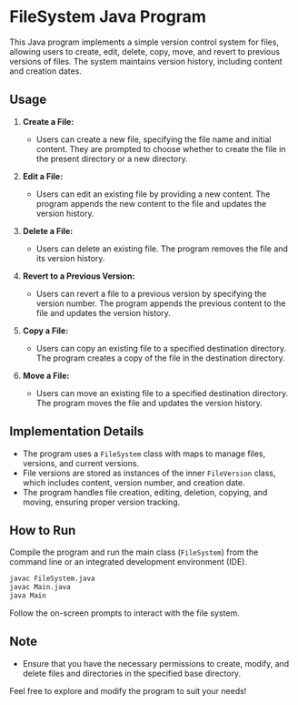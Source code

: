 # FileSystem Java Program

This Java program implements a simple version control system for files, allowing users to create, edit, delete, copy, move, and revert to previous versions of files. The system maintains version history, including content and creation dates.

## Usage

1. **Create a File:**
   - Users can create a new file, specifying the file name and initial content. They are prompted to choose whether to create the file in the present directory or a new directory.

2. **Edit a File:**
   - Users can edit an existing file by providing a new content. The program appends the new content to the file and updates the version history.

3. **Delete a File:**
   - Users can delete an existing file. The program removes the file and its version history.

4. **Revert to a Previous Version:**
   - Users can revert a file to a previous version by specifying the version number. The program appends the previous content to the file and updates the version history.

5. **Copy a File:**
   - Users can copy an existing file to a specified destination directory. The program creates a copy of the file in the destination directory.

6. **Move a File:**
   - Users can move an existing file to a specified destination directory. The program moves the file and updates the version history.

## Implementation Details

- The program uses a `FileSystem` class with maps to manage files, versions, and current versions.
- File versions are stored as instances of the inner `FileVersion` class, which includes content, version number, and creation date.
- The program handles file creation, editing, deletion, copying, and moving, ensuring proper version tracking.

## How to Run

Compile the program and run the main class (`FileSystem`) from the command line or an integrated development environment (IDE).

```bash
javac FileSystem.java
javac Main.java
java Main
```

Follow the on-screen prompts to interact with the file system.

## Note

- Ensure that you have the necessary permissions to create, modify, and delete files and directories in the specified base directory.

Feel free to explore and modify the program to suit your needs!
